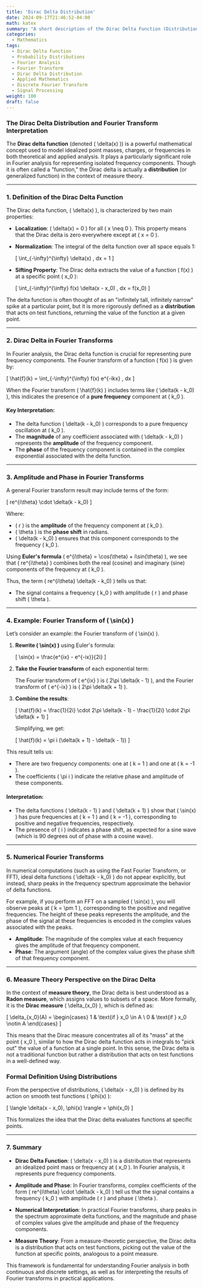 ```yaml
---
title: 'Dirac Delta Distribution'
date: 2024-09-17T21:46:52-04:00
math: katex
summary: "A short description of the Dirac Delta Function (Distribution)"
categories:
  - Mathematics
tags:
  - Dirac Delta Function
  - Probability Distributions
  - Fourier Analysis
  - Fourier Transform
  - Dirac Delta Distribution
  - Applied Mathematics
  - Discrete Fourier Transform
  - Signal Processing
weight: 100
draft: false
---
```


### The Dirac Delta Distribution and Fourier Transform Interpretation

The **Dirac delta function** (denoted \( \delta(x) \)) is a powerful mathematical concept used to model idealized point masses, charges, or frequencies in both theoretical and applied analysis. It plays a particularly significant role in Fourier analysis for representing isolated frequency components. Though it is often called a "function," the Dirac delta is actually a **distribution** (or generalized function) in the context of measure theory.

---

### 1. **Definition of the Dirac Delta Function**

The Dirac delta function, \( \delta(x) \), is characterized by two main properties:

- **Localization**: \( \delta(x) = 0 \) for all \( x \neq 0 \). This property means that the Dirac delta is zero everywhere except at \( x = 0 \).
  
- **Normalization**: The integral of the delta function over all space equals 1:
  
  \[
  \int_{-\infty}^{\infty} \delta(x) \, dx = 1
  \]

- **Sifting Property**: The Dirac delta extracts the value of a function \( f(x) \) at a specific point \( x_0 \):

  \[
  \int_{-\infty}^{\infty} f(x) \delta(x - x_0) \, dx = f(x_0)
  \]

The delta function is often thought of as an "infinitely tall, infinitely narrow" spike at a particular point, but it is more rigorously defined as a **distribution** that acts on test functions, returning the value of the function at a given point.

---

### 2. **Dirac Delta in Fourier Transforms**

In Fourier analysis, the Dirac delta function is crucial for representing pure frequency components. The Fourier transform of a function \( f(x) \) is given by:

\[
\hat{f}(k) = \int_{-\infty}^{\infty} f(x) e^{-ikx} \, dx
\]

When the Fourier transform \( \hat{f}(k) \) includes terms like \( \delta(k - k_0) \), this indicates the presence of a **pure frequency** component at \( k_0 \).

#### Key Interpretation:
- The delta function \( \delta(k - k_0) \) corresponds to a pure frequency oscillation at \( k_0 \).
- The **magnitude** of any coefficient associated with \( \delta(k - k_0) \) represents the **amplitude** of the frequency component.
- The **phase** of the frequency component is contained in the complex exponential associated with the delta function.

---

### 3. **Amplitude and Phase in Fourier Transforms**

A general Fourier transform result may include terms of the form:

\[
re^{i\theta} \cdot \delta(k - k_0)
\]

Where:
- \( r \) is the **amplitude** of the frequency component at \( k_0 \).
- \( \theta \) is the **phase shift** in radians.
- \( \delta(k - k_0) \) ensures that this component corresponds to the frequency \( k_0 \).

Using **Euler's formula** \( e^{i\theta} = \cos(\theta) + i\sin(\theta) \), we see that \( re^{i\theta} \) combines both the real (cosine) and imaginary (sine) components of the frequency at \( k_0 \).

Thus, the term \( re^{i\theta} \delta(k - k_0) \) tells us that:
- The signal contains a frequency \( k_0 \) with amplitude \( r \) and phase shift \( \theta \).

---

### 4. **Example: Fourier Transform of** \( \sin(x) \)

Let’s consider an example: the Fourier transform of \( \sin(x) \).

1. **Rewrite \( \sin(x) \)** using Euler's formula:

   \[
   \sin(x) = \frac{e^{ix} - e^{-ix}}{2i}
   \]

2. **Take the Fourier transform** of each exponential term:
   
   The Fourier transform of \( e^{ix} \) is \( 2\pi \delta(k - 1) \), and the Fourier transform of \( e^{-ix} \) is \( 2\pi \delta(k + 1) \).

3. **Combine the results**:

   \[
   \hat{f}(k) = \frac{1}{2i} \cdot 2\pi \delta(k - 1) - \frac{1}{2i} \cdot 2\pi \delta(k + 1)
   \]

   Simplifying, we get:

   \[
   \hat{f}(k) = \pi i (\delta(k + 1) - \delta(k - 1))
   \]

This result tells us:
- There are two frequency components: one at \( k = 1 \) and one at \( k = -1 \).
- The coefficients \( \pi i \) indicate the relative phase and amplitude of these components.
  
#### Interpretation:
- The delta functions \( \delta(k - 1) \) and \( \delta(k + 1) \) show that \( \sin(x) \) has pure frequencies at \( k = 1 \) and \( k = -1 \), corresponding to positive and negative frequencies, respectively.
- The presence of \( i \) indicates a phase shift, as expected for a sine wave (which is 90 degrees out of phase with a cosine wave).

---

### 5. **Numerical Fourier Transforms**

In numerical computations (such as using the Fast Fourier Transform, or FFT), ideal delta functions \( \delta(k - k_0) \) do not appear explicitly, but instead, sharp peaks in the frequency spectrum approximate the behavior of delta functions.

For example, if you perform an FFT on a sampled \( \sin(x) \), you will observe peaks at \( k = \pm 1 \), corresponding to the positive and negative frequencies. The height of these peaks represents the amplitude, and the phase of the signal at these frequencies is encoded in the complex values associated with the peaks.

- **Amplitude**: The magnitude of the complex value at each frequency gives the amplitude of that frequency component.
- **Phase**: The argument (angle) of the complex value gives the phase shift of that frequency component.

---

### 6. **Measure Theory Perspective on the Dirac Delta**

In the context of **measure theory**, the Dirac delta is best understood as a **Radon measure**, which assigns values to subsets of a space. More formally, it is the **Dirac measure** \( \delta_{x_0} \), which is defined as:

\[
\delta_{x_0}(A) = 
\begin{cases}
1 & \text{if } x_0 \in A \\
0 & \text{if } x_0 \notin A
\end{cases}
\]

This means that the Dirac measure concentrates all of its "mass" at the point \( x_0 \), similar to how the Dirac delta function acts in integrals to "pick out" the value of a function at a single point. In this sense, the Dirac delta is not a traditional function but rather a distribution that acts on test functions in a well-defined way.

### Formal Definition Using Distributions
From the perspective of distributions, \( \delta(x - x_0) \) is defined by its action on smooth test functions \( \phi(x) \):

\[
\langle \delta(x - x_0), \phi(x) \rangle = \phi(x_0)
\]

This formalizes the idea that the Dirac delta evaluates functions at specific points. 

---

### 7. **Summary**

- **Dirac Delta Function**: \( \delta(x - x_0) \) is a distribution that represents an idealized point mass or frequency at \( x_0 \). In Fourier analysis, it represents pure frequency components.
  
- **Amplitude and Phase**: In Fourier transforms, complex coefficients of the form \( re^{i\theta} \cdot \delta(k - k_0) \) tell us that the signal contains a frequency \( k_0 \) with amplitude \( r \) and phase \( \theta \).

- **Numerical Interpretation**: In practical Fourier transforms, sharp peaks in the spectrum approximate delta functions, and the magnitude and phase of complex values give the amplitude and phase of the frequency components.

- **Measure Theory**: From a measure-theoretic perspective, the Dirac delta is a distribution that acts on test functions, picking out the value of the function at specific points, analogous to a point measure.

This framework is fundamental for understanding Fourier analysis in both continuous and discrete settings, as well as for interpreting the results of Fourier transforms in practical applications.